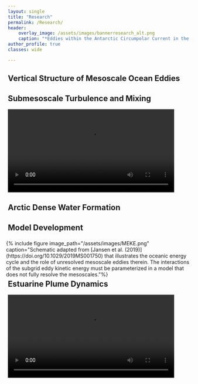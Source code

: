 ```yaml
---
layout: single
title: "Research"
permalink: /Research/
header:
    overlay_image: /assets/images/bannerresearch_alt.png
    caption: "*Eddies within the Antarctic Circumpolar Current in the [NeverWorld2](https://egusphere.copernicus.org/preprints/2022/egusphere-2022-186/#:~:text=The%20model%20hierarchy%20(NeverWorld2)%20is,adiabatic%20layered%20mode%20of%20MOM6.) model.*"
author_profile: true
classes: wide

---
```

## Vertical Structure of Mesoscale Ocean Eddies

## Submesoscale Turbulence and Mixing
<video width="90%" height="auto" max-height="100%" controls="controls">
  <source src="/assets/images/SIoverflow.mp4" type="video/mp4">
</video>

## Arctic Dense Water Formation

## Model Development
<div style="width:100%; float: right; padding:5px">
    {% include figure image_path="/assets/images/MEKE.png" caption="Schematic adapted from [Jansen et al. (2019)](https://doi.org/10.1029/2019MS001750) that illustrates the oceanic energy cycle and the role of unresolved mesoscale eddies therein. The interactions of the subgrid eddy kinetic energy must be parameterized in a model that does not fully resolve the mesoscales."%}
</div>

## Estuarine Plume Dynamics
<video width="90%" height="auto" max-height="100%" controls="controls">
  <source src="/assets/images/plume_video.mp4" type="video/mp4">
